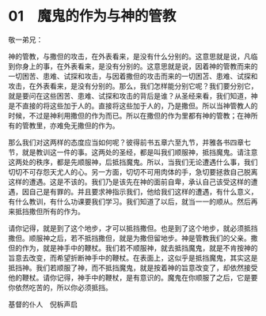 # 01　魔鬼的作为与神的管教


敬一弟兄：

神的管教，与撒但的攻击，在外表看来，是没有什么分别的。这意思就是说，凡临到你身上的事，在外表看来，是没有分别的。这意思就是说，因着神的管教而来的一切困苦、患难、试探和攻击，与因着撒但的攻击而来的一切困苫、患难、试探和攻击，在外表看来，是没有分别的。那么，我们怎样能分别它呢？我们要分别它，就是要问在这些困苦、患难、试探和攻击的背后是谁？从圣经来看，我们知道，神是不直接的将这些加于人的。直接将这些加于人的，乃是撒但。所以当神管教人的时候，不过是神利用撒但的作为而已。所以在撒但的作为里都有神的管教；在神所有的管教里，亦难免无撒但的作为。

那么我们对这两样的态度应当如何呢？彼得前书五章六至九节，并雅各书四章七节，就是教训这一件的事。这两处的圣经，都是叫我们顺服神，抵挡魔鬼。请注意这两处的秩序，都是先顺服神，后抵挡魔鬼。所以，当我们无论遭遇什么事，我们切切不可存怨天尤人的心。另一方面，切切不可用肉体的手，急切要拯救自己脱离这样的遭遇。这是不该的。我们乃是该先在神的面前自卑，承认自己该受这样的遭遇，因自己是有罪的。并且要求神指示我们，他给我们这样的遭遇，有什么意义，有什么教训，有什么功课要我们学习。我们知道了以后，就当一一的顺从。然后再来抵挡撒但所有的作为。

请你记得，就是到了这个地步，才可以抵挡撒但。也是到了这个地步，就必须抵挡撒但。顺服神之后，若不抵挡撒但，就是为撒但留地步。神是管教我们的父亲。撒但的作为，就是神手中的鞭杖。我们若不顺服神，就去抵挡魔鬼，就是不肯按神的旨意去改变，而希望折断神手中的鞭杖。在表面上，这似乎是抵挡魔鬼，其实这是抵挡神。我们若顺服了神，而不抵挡魔鬼，就是按着神的旨意改变了，却依然接受他的鞭杖。请你记得，神手中的鞭杖，是有意识的。魔鬼在你顺服了之后，它是要你依然吃苦的，所以你必须抵挡。

基督的仆人　倪柝声启

